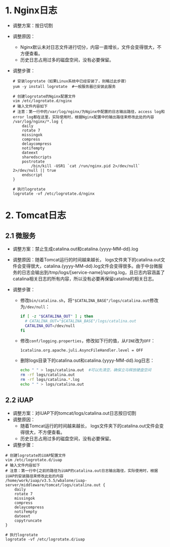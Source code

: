 # 1. Nginx日志

- 调整方案：按日切割

- 调整原因：

  - Nginx默认未对日志文件进行切分，内容一直增长，文件会变得很大，不方便查看。
  - 历史日志占用过多的磁盘空间，没有必要保留。

- 调整步骤：

  ```shell
  # 安装logrotate（如果Linux系统中已经安装了，则略过此步骤）
  yum -y install logrotate  #一般服务器已安装此服务
  
  # 创建logrotate的Nginx配置文件
  vim /etc/logrotate.d/nginx
  # 输入文件内容如下
  # 注意：第一行中的/var/log/nginx/为Nginx中配置的日志输出路径，access log和error log都在这里，实际使用时，根据Nginx配置中的输出路径来修改此处的内容
  /var/log/nginx/*.log {
      daily
      rotate 7
      missingok
      compress
      delaycompress
      notifempty
      dateext
      sharedscripts
      postrotate
          /bin/kill -USR1 `cat /run/nginx.pid 2>/dev/null` 2>/dev/null || true
      endscript
  }
  
  # 执行logrotate
  logrotate -vf /etc/logrotate.d/nginx
  ```



# 2. Tomcat日志

## 2.1 微服务

- 调整方案：禁止生成catalina.out和catalina.{yyyy-MM-dd}.log

- 调整原因：随着Tomcat运行的时间越来越长， logs文件夹下的catalina.out文件会变得很大，catalina.{yyyy-MM-dd}.log文件会变得很多。由于中台微服务的日志会输出到/tmp/logs/[service-name]/spring.log，且日志内容涵盖了catalina相关日志的所有内容，所以没有必要再保留catalina的相关日志。

- 调整步骤：

  - 修改`bin/catalina.sh`，将`"$CATALINA_BASE"/logs/catalina.out`修改为`/dev/null`：

    ```sh
    if [ -z "$CATALINA_OUT" ] ; then
      # CATALINA_OUT="$CATALINA_BASE"/logs/catalina.out
      CATALINA_OUT=/dev/null
    fi
    ```

  - 修改`conf/logging.properties`，修改如下行的值，从`FINE`改为`OFF`：

    ```properties
    1catalina.org.apache.juli.AsyncFileHandler.level = OFF
    ```

  - 删除logs目录下的catalina.out和catalina.{yyyy-MM-dd}.log日志：

    ```sh
    echo " " > logs/catalina.out  #可以先清空，确保立马释放硬盘空间
    rm -rf logs/catalina.out
    rm -rf logs/catalina.*.log  
    echo " " > logs/catalina.out  
    ```

## 2.2 iUAP

- 调整方案：对iUAP下的tomcat/logs/catalina.out日志按日切割
- 调整原因：
  - 随着Tomcat运行的时间越来越长， logs文件夹下的catalina.out文件会变得很大，不方便查看。
  - 历史日志占用过多的磁盘空间，没有必要保留。
- 调整步骤：

```shell
# 创建logrotate的iUAP配置文件
vim /etc/logrotate.d/iuap
# 输入文件内容如下
# 注意：第一行中{之前的路径为iUAP的catalina.out日志输出路径，实际使用时，根据iUAP的安装路径来修改此处的内容
/home/work/iuap/v3.5.5/wbalone/iuap-server/middleware/tomcat/logs/catalina.out {
    daily
    rotate 7
    missingok
    compress
    delaycompress
    notifempty
    dateext
    copytruncate
}

# 执行logrotate
logrotate -vf /etc/logrotate.d/iuap
```

